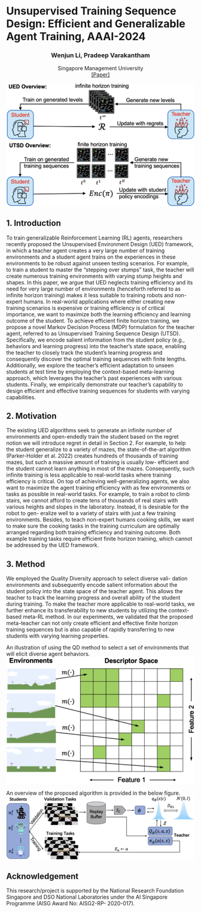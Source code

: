 # Unsupervised Training Sequence Design: Efficient and Generalizable Agent Training, AAAI-2024

<p align="center">
  <h3 align="center">Wenjun Li, Pradeep Varakantham</h3>
  <p align="center">
    Singapore Management University
    <br>
    <a href="https://aaai.org/aaai-conference/">[Paper]</a>
  </p>
</p>

![image](figures/UTSD.png#pic_center)


## 1. Introduction
To train generalizable Reinforcement Learning (RL) agents, researchers recently proposed the Unsupervised Environment Design (UED) framework, in which a teacher agent creates a very large number of training environments and a student agent trains on the experiences in these environments to be robust against unseen testing scenarios. For example, to train a student to master the “stepping over stumps” task, the teacher will create numerous training environments with varying stump heights and shapes. In this paper, we argue that UED neglects training efficiency and its need for very large number of environments (henceforth referred to as infinite horizon training) makes it less suitable to training robots and non-expert humans. In real-world applications where either creating new training scenarios is expensive or training efficiency is of critical importance, we want to maximize both the learning efficiency and learning outcome of the student. To achieve efficient finite horizon training, we propose a novel Markov Decision Process (MDP) formulation for the teacher agent, referred to as Unsupervised Training Sequence Design (UTSD). Specifically, we encode salient information from the student policy (e.g., behaviors and learning progress) into the teacher’s state space, enabling the teacher to closely track the student’s learning progress and consequently discover the optimal training sequences with finite lengths. Additionally, we explore the teacher’s efficient adaptation to unseen students at test time by employing the context-based meta-learning approach, which leverages the teacher’s past experiences with various students. Finally, we empirically demonstrate our teacher’s capability to design efficient and effective training sequences for students with varying capabilities.


## 2. Motivation
The existing UED algorithms seek to generate an infinite number of environments and open-endedly train the student based on the regret notion we will introduce regret in detail in Section 2. For example, to help the student generalize to a variety of mazes, the state-of-the-art algorithm (Parker-Holder et al. 2022) creates hundreds of thousands of training mazes, but such a massive amount of training is usually low- efficient and the student cannot learn anything in most of the mazes. Consequently, such infinite training is less applicable to real-world tasks where training efficiency is critical. On top of achieving well-generalizing agents, we also want to maximize the agent training efficiency with as few environments or tasks as possible in real-world tasks. For example, to train a robot to climb stairs, we cannot afford to create tens of thousands of real stairs with various heights and slopes in the laboratory. Instead, it is desirable for the robot to gen- eralize well to a variety of stairs with just a few training environments. Besides, to teach non-expert humans cooking skills, we want to make sure the cooking tasks in the training curriculum are optimally arranged regarding both training efficiency and training outcome. Both example training tasks require efficient finite horizon training, which cannot be addressed by the UED framework.


## 3. Method
We employed the Quality Diversity approach to select diverse vali- dation environments and subsequently encode salient information about the student policy into the state space of the teacher agent. This allows the teacher to track the learning progress and overall ability of the student during training. To make the teacher more applicable to real-world tasks, we further enhance its transferability to new students by utilizing the context-based meta-RL method. In our experiments, we validated that the proposed meta-teacher can not only create efficient and effective finite horizon training sequences but is also capable of rapidly transferring to new students with varying learning properties.

An illustration of using the QD method to select a set of environments that will elicit diverse agent behaviors. 
![image](figures/QD_method.png#pic_center)


An overview of the proposed algorithm is provided in the below figure. 
![image](figures/algo_overview.png#pic_center)


## Acknowledgement
This research/project is supported by the National Research Foundation Singapore and DSO National Laboratories under the AI Singapore Programme (AISG Award No: AISG2-RP- 2020-017).
